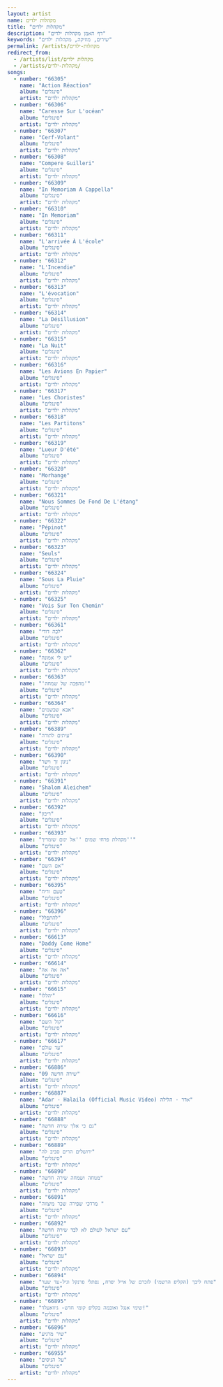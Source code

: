 ```yaml
---
layout: artist
name: מקהלות ילדים
title: "מקהלות ילדים"
description: "דף האמן מקהלות ילדים"
keywords: "שירים, מוזיקה, מקהלות ילדים"
permalink: /artists/מקהלות-ילדים
redirect_from:
  - /artists/list/מקהלות ילדים
  - /artists/מקהלות-ילדים/
songs:
  - number: "66305"
    name: "Action Réaction"
    album: "סינגלים"
    artist: "מקהלות ילדים"
  - number: "66306"
    name: "Caresse Sur L'océan"
    album: "סינגלים"
    artist: "מקהלות ילדים"
  - number: "66307"
    name: "Cerf-Volant"
    album: "סינגלים"
    artist: "מקהלות ילדים"
  - number: "66308"
    name: "Compere Guilleri"
    album: "סינגלים"
    artist: "מקהלות ילדים"
  - number: "66309"
    name: "In Memoriam A Cappella"
    album: "סינגלים"
    artist: "מקהלות ילדים"
  - number: "66310"
    name: "In Memoriam"
    album: "סינגלים"
    artist: "מקהלות ילדים"
  - number: "66311"
    name: "L'arrivée À L'école"
    album: "סינגלים"
    artist: "מקהלות ילדים"
  - number: "66312"
    name: "L'Incendie"
    album: "סינגלים"
    artist: "מקהלות ילדים"
  - number: "66313"
    name: "L'évocation"
    album: "סינגלים"
    artist: "מקהלות ילדים"
  - number: "66314"
    name: "La Désillusion"
    album: "סינגלים"
    artist: "מקהלות ילדים"
  - number: "66315"
    name: "La Nuit"
    album: "סינגלים"
    artist: "מקהלות ילדים"
  - number: "66316"
    name: "Les Avions En Papier"
    album: "סינגלים"
    artist: "מקהלות ילדים"
  - number: "66317"
    name: "Les Choristes"
    album: "סינגלים"
    artist: "מקהלות ילדים"
  - number: "66318"
    name: "Les Partitons"
    album: "סינגלים"
    artist: "מקהלות ילדים"
  - number: "66319"
    name: "Lueur D'été"
    album: "סינגלים"
    artist: "מקהלות ילדים"
  - number: "66320"
    name: "Morhange"
    album: "סינגלים"
    artist: "מקהלות ילדים"
  - number: "66321"
    name: "Nous Sommes De Fond De L'étang"
    album: "סינגלים"
    artist: "מקהלות ילדים"
  - number: "66322"
    name: "Pépinot"
    album: "סינגלים"
    artist: "מקהלות ילדים"
  - number: "66323"
    name: "Seuls"
    album: "סינגלים"
    artist: "מקהלות ילדים"
  - number: "66324"
    name: "Sous La Pluie"
    album: "סינגלים"
    artist: "מקהלות ילדים"
  - number: "66325"
    name: "Vois Sur Ton Chemin"
    album: "סינגלים"
    artist: "מקהלות ילדים"
  - number: "66361"
    name: "לכה דודי"
    album: "סינגלים"
    artist: "מקהלות ילדים"
  - number: "66362"
    name: "יש לי אמונה"
    album: "סינגלים"
    artist: "מקהלות ילדים"
  - number: "66363"
    name: "'מהפכה של שמחה'"
    album: "סינגלים"
    artist: "מקהלות ילדים"
  - number: "66364"
    name: "אבא שבשמים"
    album: "סינגלים"
    artist: "מקהלות ילדים"
  - number: "66389"
    name: "עיתים לתורה"
    album: "סינגלים"
    artist: "מקהלות ילדים"
  - number: "66390"
    name: "ניגון זך וישר"
    album: "סינגלים"
    artist: "מקהלות ילדים"
  - number: "66391"
    name: "Shalom Aleichem"
    album: "סינגלים"
    artist: "מקהלות ילדים"
  - number: "66392"
    name: "ריבון"
    album: "סינגלים"
    artist: "מקהלות ילדים"
  - number: "66393"
    name: "מקהלת פרחי שמים ''אל ינום שומריך''"
    album: "סינגלים"
    artist: "מקהלות ילדים"
  - number: "66394"
    name: "אם השם"
    album: "סינגלים"
    artist: "מקהלות ילדים"
  - number: "66395"
    name: "טעם וריח"
    album: "סינגלים"
    artist: "מקהלות ילדים"
  - number: "66396"
    name: "להתפלל"
    album: "סינגלים"
    artist: "מקהלות ילדים"
  - number: "66613"
    name: "Daddy Come Home"
    album: "סינגלים"
    artist: "מקהלות ילדים"
  - number: "66614"
    name: "אה אה אה"
    album: "סינגלים"
    artist: "מקהלות ילדים"
  - number: "66615"
    name: "יהללו"
    album: "סינגלים"
    artist: "מקהלות ילדים"
  - number: "66616"
    name: "קול השם"
    album: "סינגלים"
    artist: "מקהלות ילדים"
  - number: "66617"
    name: "עד עולם"
    album: "סינגלים"
    artist: "מקהלות ילדים"
  - number: "66886"
    name: "09 שירה חדשה"
    album: "סינגלים"
    artist: "מקהלות ילדים"
  - number: "66887"
    name: "Adar - Halaila (Official Music Video) אדר - הלילה"
    album: "סינגלים"
    artist: "מקהלות ילדים"
  - number: "66888"
    name: "גם כי אלך שירה חדשה"
    album: "סינגלים"
    artist: "מקהלות ילדים"
  - number: "66889"
    name: "ירושלים הרים סביב לה"
    album: "סינגלים"
    artist: "מקהלות ילדים"
  - number: "66890"
    name: "מנוחה ושמחה שירה חדשה"
    album: "סינגלים"
    artist: "מקהלות ילדים"
  - number: "66891"
    name: "מרדכי שפירה שכר מיצווה "
    album: "סינגלים"
    artist: "מקהלות ילדים"
  - number: "66892"
    name: "עם ישראל לעולם לא לבד שירה חדשה"
    album: "סינגלים"
    artist: "מקהלות ילדים"
  - number: "66893"
    name: "עם ישראל"
    album: "סינגלים"
    artist: "מקהלות ילדים"
  - number: "66894"
    name: "פתח ליבך (הקליפ הרשמי) לזכרם של אייל יפרח, נפתלי פרנקל וגיל-עד שער"
    album: "סינגלים"
    artist: "מקהלות ילדים"
  - number: "66895"
    name: "שימי אנגל ואובמה בקליפ קומי חדש- גיוואעלד!"
    album: "סינגלים"
    artist: "מקהלות ילדים"
  - number: "66896"
    name: "שיר מרגיע"
    album: "סינגלים"
    artist: "מקהלות ילדים"
  - number: "66955"
    name: "על הניסים"
    album: "סינגלים"
    artist: "מקהלות ילדים"
---
```

